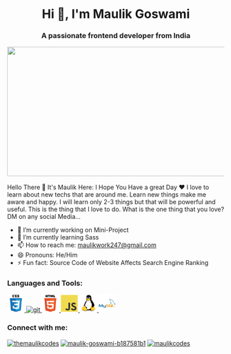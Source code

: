 <h1 align="center">Hi 👋, I'm Maulik Goswami</h1>
<h3 align="center">A passionate frontend developer from India</h3>

<img src="https://www.linkpicture.com/q/@maulikcodes.png" alt="" width="1700" height="300"/>

Hello There 👋 It's Maulik Here: I Hope You Have a great Day ❤️
I love to learn about new techs that are around me. Learn new things make me aware and happy. I will learn only 2-3 things but that will be powerful and useful. This is the thing that I love to do. What is the one thing that you love? DM on any social Media... 

- 🔭 I’m currently working on Mini-Project 
- 🌱 I’m currently learning Sass 
- 📫 How to reach me: maulikwork247@gmail.com 
- 😄 Pronouns: He/Him 
- ⚡ Fun fact: Source Code of Website Affects Search Engine Ranking 


<h3 align="left">Languages and Tools:</h3>
<p align="left"> <a href="https://www.w3schools.com/css/" target="_blank"> <img src="https://raw.githubusercontent.com/devicons/devicon/master/icons/css3/css3-original-wordmark.svg" alt="css3" width="40" height="40"/> </a> <a href="https://git-scm.com/" target="_blank"> <img src="https://www.vectorlogo.zone/logos/git-scm/git-scm-icon.svg" alt="git" width="40" height="40"/> </a> <a href="https://www.w3.org/html/" target="_blank"> <img src="https://raw.githubusercontent.com/devicons/devicon/master/icons/html5/html5-original-wordmark.svg" alt="html5" width="40" height="40"/> </a> <a href="https://developer.mozilla.org/en-US/docs/Web/JavaScript" target="_blank"> <img src="https://raw.githubusercontent.com/devicons/devicon/master/icons/javascript/javascript-original.svg" alt="javascript" width="40" height="40"/> </a> <a href="https://www.linux.org/" target="_blank"> <img src="https://raw.githubusercontent.com/devicons/devicon/master/icons/linux/linux-original.svg" alt="linux" width="40" height="40"/> </a> <a href="https://www.mysql.com/" target="_blank"> <img src="https://raw.githubusercontent.com/devicons/devicon/master/icons/mysql/mysql-original-wordmark.svg" alt="mysql" width="40" height="40"/> </a> </p>



<h3 align="left">Connect with me:</h3>
<p align="left">
<a href="https://twitter.com/themaulikcodes" target="blank"><img align="center" src="https://raw.githubusercontent.com/rahuldkjain/github-profile-readme-generator/master/src/images/icons/Social/twitter.svg" alt="themaulikcodes" height="30" width="40" /></a>
<a href="https://linkedin.com/in/maulik-goswami-b187581b1" target="blank"><img align="center" src="https://raw.githubusercontent.com/rahuldkjain/github-profile-readme-generator/master/src/images/icons/Social/linked-in-alt.svg" alt="maulik-goswami-b187581b1" height="30" width="40" /></a>
<a href="https://instagram.com/maulikcodes" target="blank"><img align="center" src="https://raw.githubusercontent.com/rahuldkjain/github-profile-readme-generator/master/src/images/icons/Social/instagram.svg" alt="maulikcodes" height="30" width="40" /></a>
</p>
